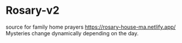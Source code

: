# Rosary-v2
source for family home prayers
https://rosary-house-ma.netlify.app/
Mysteries change dynamically depending on the day.
